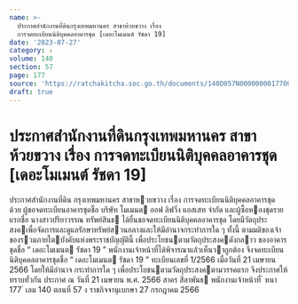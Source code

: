 ```yaml
---
name: >-
  ประกาศสำนักงานที่ดินกรุงเทพมหานคร สาขาห้วยขวาง เรื่อง
  การจดทะเบียนนิติบุคคลอาคารชุด [เดอะโมเมนต์ รัชดา 19]
date: '2023-07-27'
category: ง
volume: 140
section: 57
page: 177
source: 'https://ratchakitcha.soc.go.th/documents/140D057N0000000017700.pdf'
draft: true
---
```


# ประกาศสำนักงานที่ดินกรุงเทพมหานคร สาขาห้วยขวาง เรื่อง การจดทะเบียนนิติบุคคลอาคารชุด [เดอะโมเมนต์ รัชดา 19]

ประกาศสํานักงานที่ดิน กรุงเทพมหานคร สาขาหวยขวาง เรื่อง การจดทะเบียนนิติบุคคลอาคารชุด ด้วย ผู้ขอจดทะเบียนอาคารชุดชื่อ บริษัท โมเมนต ออฟ ลิฟวิ่ง แอสเสท จํากัด และผู้ซื้อหองชุดรายแรกชื่อ นางสาวปรียาวรรณ ทรัพย์สินธ ได้ยื่นขอจดทะเบียนนิติบุคคลอาคารชุด โดยมีวัตถุประสงคเพื่อจัดการและดูแลรักษาทรัพย์สวนกลางและให้มีอํานาจกระทําการใด ๆ ทั้งนี้ ตามมติของเจ้าของรวมภายใตบังคับแห่งพระราชบัญญัตินี้ เพื่อประโยชนตามวัตถุประสงคดังกลาว ของอาคารชุดชื่อ “ เดอะโมเมนต รัชดา 19 ” พนักงานเจ้าหน้าที่ได้พิจารณาแล้วเห็นวาถูกต้อง จึงจดทะเบียนนิติบุคคลอาคารชุดชื่อ “ เดอะโมเมนต รัชดา 19 ” ทะเบียนเลขที่ 1/2566 เมื่อวันที่ 21 เมษายน 2566 โดยให้มีอํานาจ กระทําการใด ๆ เพื่อประโยชนตามวัตถุประสงคตามวรรคแรก จึงประกาศให้ทราบทั่วกัน ประกาศ ณ วันที่ 21 เมษายน พ.ศ. 2566 สาคร สีลาพันธ พนักงานเจ้าหน้าที่ ้ หนา 177 ่ เลม 140 ตอนที่ 57 ง ราชกิจจานุเบกษา 27 กรกฎาคม 2566
